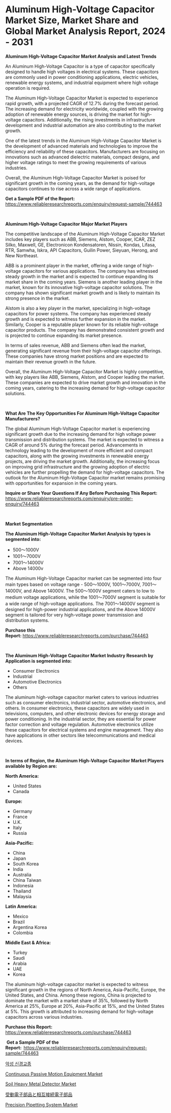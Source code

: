 <p><h1>Aluminum High-Voltage Capacitor Market Size, Market Share and Global Market Analysis Report, 2024 - 2031</h1></p><p><strong>Aluminum High-Voltage Capacitor Market Analysis and Latest Trends</strong></p>
<p><p>An Aluminum High-Voltage Capacitor is a type of capacitor specifically designed to handle high voltages in electrical systems. These capacitors are commonly used in power conditioning applications, electric vehicles, renewable energy systems, and industrial equipment where high voltage operation is required.</p><p>The Aluminum High-Voltage Capacitor Market is expected to experience rapid growth, with a projected CAGR of 12.7% during the forecast period. The increasing demand for electricity worldwide, coupled with the growing adoption of renewable energy sources, is driving the market for high-voltage capacitors. Additionally, the rising investments in infrastructure development and industrial automation are also contributing to the market growth.</p><p>One of the latest trends in the Aluminum High-Voltage Capacitor Market is the development of advanced materials and technologies to improve the efficiency and reliability of these capacitors. Manufacturers are focusing on innovations such as advanced dielectric materials, compact designs, and higher voltage ratings to meet the growing requirements of various industries.</p><p>Overall, the Aluminum High-Voltage Capacitor Market is poised for significant growth in the coming years, as the demand for high-voltage capacitors continues to rise across a wide range of applications.</p></p>
<p><strong>Get a Sample PDF of the Report:&nbsp;</strong> <a href="https://www.reliableresearchreports.com/enquiry/request-sample/744463">https://www.reliableresearchreports.com/enquiry/request-sample/744463</a></p>
<p>&nbsp;</p>
<p><strong>Aluminum High-Voltage Capacitor Major Market Players</strong></p>
<p><p>The competitive landscape of the Aluminum High-Voltage Capacitor Market includes key players such as ABB, Siemens, Alstom, Cooper, ICAR, ZEZ Silko, Maxwell, GE, Electronicon Kondensatoren, Nissin, Kondas, Lifasa, RTR, Samwha, Iskra, API Capacitors, Guilin Power, Sieyuan, Herong, and New Northeast.</p><p>ABB is a prominent player in the market, offering a wide range of high-voltage capacitors for various applications. The company has witnessed steady growth in the market and is expected to continue expanding its market share in the coming years. Siemens is another leading player in the market, known for its innovative high-voltage capacitor solutions. The company has shown significant market growth and is likely to maintain its strong presence in the market.</p><p>Alstom is also a key player in the market, specializing in high-voltage capacitors for power systems. The company has experienced steady growth and is expected to witness further expansion in the market. Similarly, Cooper is a reputable player known for its reliable high-voltage capacitor products. The company has demonstrated consistent growth and is projected to continue expanding its market presence.</p><p>In terms of sales revenue, ABB and Siemens often lead the market, generating significant revenue from their high-voltage capacitor offerings. These companies have strong market positions and are expected to maintain their revenue growth in the future.</p><p>Overall, the Aluminum High-Voltage Capacitor Market is highly competitive, with key players like ABB, Siemens, Alstom, and Cooper leading the market. These companies are expected to drive market growth and innovation in the coming years, catering to the increasing demand for high-voltage capacitor solutions.</p></p>
<p>&nbsp;</p>
<p><strong>What Are The Key Opportunities For Aluminum High-Voltage Capacitor Manufacturers?</strong></p>
<p><p>The global Aluminum High-Voltage Capacitor market is experiencing significant growth due to the increasing demand for high voltage power transmission and distribution systems. The market is expected to witness a CAGR of around 5% during the forecast period. Advancements in technology leading to the development of more efficient and compact capacitors, along with the growing investments in renewable energy projects, are driving the market growth. Additionally, the increasing focus on improving grid infrastructure and the growing adoption of electric vehicles are further propelling the demand for high-voltage capacitors. The outlook for the Aluminum High-Voltage Capacitor market remains promising with opportunities for expansion in the coming years.</p></p>
<p><strong>Inquire or Share Your Questions If Any Before Purchasing This Report:</strong> <a href="https://www.reliableresearchreports.com/enquiry/pre-order-enquiry/744463">https://www.reliableresearchreports.com/enquiry/pre-order-enquiry/744463</a></p>
<p>&nbsp;</p>
<p><strong>Market Segmentation</strong></p>
<p><strong>The Aluminum High-Voltage Capacitor Market Analysis by types is segmented into:</strong></p>
<p><ul><li>500～1000V</li><li>1001～7000V</li><li>7001～14000V</li><li>Above 14000v</li></ul></p>
<p><p>The Aluminum High-Voltage Capacitor market can be segmented into four main types based on voltage range - 500～1000V, 1001～7000V, 7001～14000V, and Above 14000V. The 500～1000V segment caters to low to medium voltage applications, while the 1001～7000V segment is suitable for a wide range of high-voltage applications. The 7001～14000V segment is designed for high-power industrial applications, and the Above 14000V segment is tailored for very high-voltage power transmission and distribution systems.</p></p>
<p><strong>Purchase this Report:&nbsp;</strong><a href="https://www.reliableresearchreports.com/purchase/744463">https://www.reliableresearchreports.com/purchase/744463</a></p>
<p>&nbsp;</p>
<p><strong>The Aluminum High-Voltage Capacitor Market Industry Research by Application is segmented into:</strong></p>
<p><ul><li>Consumer Electronics</li><li>Industrial</li><li>Automotive Electronics</li><li>Others</li></ul></p>
<p><p>The aluminum high-voltage capacitor market caters to various industries such as consumer electronics, industrial sector, automotive electronics, and others. In consumer electronics, these capacitors are widely used in televisions, computers, and other electronic devices for energy storage and power conditioning. In the industrial sector, they are essential for power factor correction and voltage regulation. Automotive electronics utilize these capacitors for electrical systems and engine management. They also have applications in other sectors like telecommunications and medical devices.</p></p>
<p>&nbsp;</p>
<p><strong>In terms of Region, the Aluminum High-Voltage Capacitor Market Players available by Region are:</strong></p>
<p>
    <p> <strong> North America: </strong>
        <ul>
            <li>United States</li>
            <li>Canada</li>
        </ul>
        </p> 
    <p> <strong> Europe: </strong>
        <ul>
            <li>Germany</li>
            <li>France</li>
            <li>U.K.</li>
            <li>Italy</li>
            <li>Russia</li>
        </ul>
        </p> 
    <p> <strong> Asia-Pacific: </strong>
        <ul>
            <li>China</li>
            <li>Japan</li>
            <li>South Korea</li>
            <li>India</li>
            <li>Australia</li>
            <li>China Taiwan</li>
            <li>Indonesia</li>
            <li>Thailand</li>
            <li>Malaysia</li>
        </ul>
        </p> 
    <p> <strong> Latin America: </strong>
        <ul>
            <li>Mexico</li>
            <li>Brazil</li>
            <li>Argentina Korea</li>
            <li>Colombia</li>
        </ul>
        </p> 
    <p> <strong> Middle East & Africa: </strong>
        <ul>
            <li>Turkey</li>
            <li>Saudi</li>
            <li>Arabia</li>
            <li>UAE</li>
            <li>Korea</li>
        </ul>
    </p>
    </p>
<p><p>The aluminum high-voltage capacitor market is expected to witness significant growth in the regions of North America, Asia-Pacific, Europe, the United States, and China. Among these regions, China is projected to dominate the market with a market share of 35%, followed by North America at 25%, Europe at 20%, Asia-Pacific at 15%, and the United States at 5%. This growth is attributed to increasing demand for high-voltage capacitors across various industries.</p></p>
<p><strong>Purchase this Report: </strong><a href="https://www.reliableresearchreports.com/purchase/744463">https://www.reliableresearchreports.com/purchase/744463</a></p>
<p>&nbsp;<strong>Get a Sample PDF of the Report:&nbsp;&nbsp;</strong><a href="https://www.reliableresearchreports.com/enquiry/request-sample/744463">https://www.reliableresearchreports.com/enquiry/request-sample/744463</a></p>
<p><strong></strong></p>
<p><p><a href="https://medium.com/@theothessalian/%EC%95%85%EC%84%B1-%EA%B8%80%EB%A6%AC%EC%98%A4%EB%A7%88-%EC%8B%9C%EC%9E%A5-%EC%A0%90%EC%9C%A0%EC%9C%A8-%EB%B3%80%ED%99%94-%EB%B0%8F-%EC%8B%9C%EC%9E%A5-%EC%84%B1%EC%9E%A5-%ED%8A%B8%EB%A0%8C%EB%93%9C-2024-2031%EB%85%84-b680e9728fad">악성 신경교종</a></p><p><a href="https://faithful-glue-af3.notion.site/Continuous-Passive-Motion-Equipment-Market-Research-Report-Forecasted-for-Period-from-2024-2031-b-9ac5e4d7f20b41a289027c34f597adc2">Continuous Passive Motion Equipment Market</a></p><p><a href="https://view.publitas.com/reportprime-1/soil-heavy-metal-detector-market-size-growth-outlook-from-2024-to-2031-projecting-at-markets-trends-analysis-by-application-regional-outlook-and-revenue/">Soil Heavy Metal Detector Market</a></p><p><a href="https://medium.com/@andym141978/%E3%83%91%E3%83%83%E3%82%B7%E3%83%96%E3%81%8A%E3%82%88%E3%81%B3%E3%82%A4%E3%83%B3%E3%82%BF%E3%83%BC%E3%82%B3%E3%83%8D%E3%82%AF%E3%83%88%E9%9B%BB%E5%AD%90%E9%83%A8%E5%93%81%E5%B8%82%E5%A0%B4-%E5%B8%82%E5%A0%B4%E3%82%B7%E3%82%A7%E3%82%A2-%E5%B8%82%E5%A0%B4%E5%8B%95%E5%90%91-%E5%B0%86%E6%9D%A5%E3%81%AE%E6%88%90%E9%95%B7%E3%82%92%E6%8E%A2%E3%82%8B-7331cafb5df8">受動電子部品と相互接続電子部品</a></p><p><a href="https://chivalrous-flock-a86.notion.site/Precision-Pipetting-System-Market-Challenges-Opportunities-and-Growth-Drivers-and-Major-Market-Pl-66896fe71a0144faaba12807b07a0e09">Precision Pipetting System Market</a></p></p>